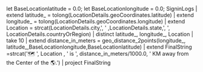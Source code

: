 let BaseLocationlatitude = 0.0;
let BaseLocationlongitude = 0.0;
SigninLogs
| extend latitude_ = tolong(LocationDetails.geoCoordinates.latitude)
| extend longitude_ = tolong(LocationDetails.geoCoordinates.longitude)
| extend Location = strcat(LocationDetails.city,', ' ,LocationDetails.state,', ', LocationDetails.countryOrRegion)
| distinct latitude_, longitude_, Location
| take 10
| extend distance_in_meters = geo_distance_2points(longitude_, latitude_,BaseLocationlongitude,BaseLocationlatitude)
| extend FinalString =strcat('🗺️ ', Location , ' is ', distance_in_meters/1000.0, ' KM away from the Center of the 🌎.')
| project FinalString
